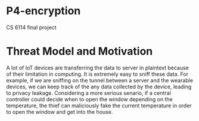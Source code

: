 # P4-encryption
CS 6114 final project

# Threat Model and Motivation
A lot of IoT devices are transferring the data to server in plaintext because of their limitation in computing. It is extremely easy to sniff these data. For example, if we are sniffing on the tunnel between a server and the wearable devices, we can keep track of the any data collected by the device, leading to privacy leakage. Considering a more serious senario, if a central controller could decide when to open the window depending on the temperature, the thief can maliciously fake the current temperature in order to open the window and get into the house.
